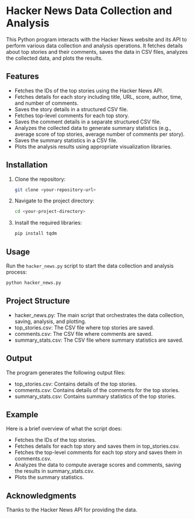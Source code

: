 # Hacker News Data Collection and Analysis

This Python program interacts with the Hacker News website and its API to perform various data collection and analysis operations. It fetches details about top stories and their comments, saves the data in CSV files, analyzes the collected data, and plots the results.

## Features

- Fetches the IDs of the top stories using the Hacker News API.
- Fetches details for each story including title, URL, score, author, time, and number of comments.
- Saves the story details in a structured CSV file.
- Fetches top-level comments for each top story.
- Saves the comment details in a separate structured CSV file.
- Analyzes the collected data to generate summary statistics (e.g., average score of top stories, average number of comments per story).
- Saves the summary statistics in a CSV file.
- Plots the analysis results using appropriate visualization libraries.

## Installation

1. Clone the repository:
    ```bash
    git clone <your-repository-url>
    ```

2. Navigate to the project directory:
    ```bash
    cd <your-project-directory>
    ```

3. Install the required libraries:
    ```bash
    pip install tqdm
    ```

## Usage

Run the `hacker_news.py` script to start the data collection and analysis process:
```bash
python hacker_news.py
```

## Project Structure

- hacker_news.py: The main script that orchestrates the data collection, saving, analysis, and plotting.
- top_stories.csv: The CSV file where top stories are saved.
- comments.csv: The CSV file where comments are saved.
- summary_stats.csv: The CSV file where summary statistics are saved.

## Output

The program generates the following output files:

- top_stories.csv: Contains details of the top stories.
- comments.csv: Contains details of the comments for the top stories.
- summary_stats.csv: Contains summary statistics of the top stories.

## Example

Here is a brief overview of what the script does:

- Fetches the IDs of the top stories.
- Fetches details for each top story and saves them in top_stories.csv.
- Fetches the top-level comments for each top story and saves them in comments.csv.
- Analyzes the data to compute average scores and comments, saving the results in summary_stats.csv.
- Plots the summary statistics.


## Acknowledgments

Thanks to the Hacker News API for providing the data.